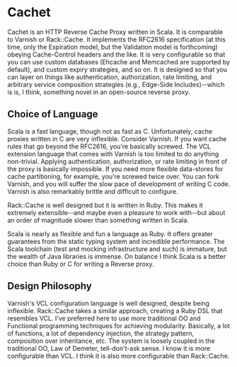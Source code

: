# Cachet

Cachet is an HTTP Reverse Cache Proxy written in Scala. It is comparable to Varnish or Rack::Cache. It implements the RFC2616 specification (at this time, only the Expiration model, but the Validation model is forthcoming) obeying Cache-Control headers and the like. It is very configurable so that you can use custom databases (Ehcache and Memcached are supported by default), and custom expiry strategies, and so on. It is designed so that you can layer on things like authentication, authorization, rate limiting, and arbitrary service composition strategies (e.g., Edge-Side Includes)--which is is, I think, something novel in an open-source reverse proxy.

## Choice of Language

Scala is a fast language, though not as fast as C. Unfortunately, cache proxies written in C are very inflexible. Consider Varnish. If you want cache rules that go beyond the RFC2616, you're basically screwed. The VCL extension language that comes with Varnish is too limited to do anything non-trivial. Applying authentication, authorization, or rate limiting in front of the proxy is basically impossible. If you need more flexible data-stores for cache partitioning, for example, you're screwed twice over. You can fork Varnish, and you will suffer the slow pace of development of writing C code. Varnish is also remarkably brittle and difficult to configure.

Rack::Cache is well designed but it is written in Ruby. This makes it extremely extensible--and maybe even a pleasure to work with--but about an order of magnitude slower than something written in Scala.

Scala is nearly as flexible and fun a language as Ruby. It offers greater guarantees from the static typing system and incredible performance. The Scala toolchain (test and mocking infrastructure and such) is immature, but the wealth of Java libraries is immense. On balance I think Scala is a better choice than Ruby or C for writing a Reverse proxy.

## Design Philosophy

Varnish's VCL configuration language is well designed, despite being inflexible. Rack::Cache takes a similar approach, creating a Ruby DSL that resembles VCL. I've preferred here to use more traditional OO and Functional programming techniques for achieving modularity. Basically, a lot of functions, a lot of dependency injection, the strategy pattern, composition over inheritance, etc. The system is loosely coupled in the traditional OO, Law of Demeter, tell-don't-ask sense. I know it is more configurable than VCL. I think it is also more configurable than Rack::Cache.